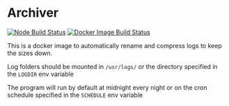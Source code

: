 # Archiver

[![Node Build Status](https://github.com/i-am-gizm0/Archiver/workflows/Node.js%20Build/badge.svg)](https://github.com/{owner}/{repo}/actions)
[![Docker Image Build Status](https://github.com/i-am-gizm0/Archiver/workflows/Docker%20Image%20Build/badge.svg)](https://github.com/{owner}/{repo}/actions)

This is a docker image to automatically rename and compress logs to keep the sizes down.  

Log folders should be mounted in `/usr/logs/` or the directory specified in the `LOGDIR` env variable

The program will run by default at midnight every night or on the cron schedule specified in the `SCHEDULE` env variable
